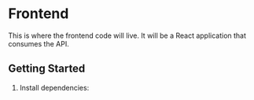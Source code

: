# Frontend

This is where the frontend code will live. It will be a React application that consumes the API.

## Getting Started

1. Install dependencies:
